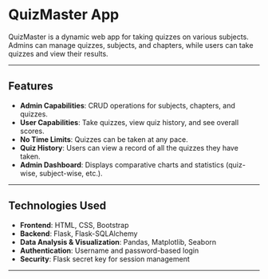 # **QuizMaster App**

QuizMaster is a dynamic web app for taking quizzes on various subjects. Admins can manage quizzes, subjects, and chapters, while users can take quizzes and view their results.

---

## **Features**

- **Admin Capabilities**: CRUD operations for subjects, chapters, and quizzes.
- **User Capabilities**: Take quizzes, view quiz history, and see overall scores.
- **No Time Limits**: Quizzes can be taken at any pace.
- **Quiz History**: Users can view a record of all the quizzes they have taken.
- **Admin Dashboard**: Displays comparative charts and statistics (quiz-wise, subject-wise, etc.).

---

## **Technologies Used**

- **Frontend**: HTML, CSS, Bootstrap
- **Backend**: Flask, Flask-SQLAlchemy
- **Data Analysis & Visualization**: Pandas, Matplotlib, Seaborn
- **Authentication**: Username and password-based login
- **Security**: Flask secret key for session management

---

